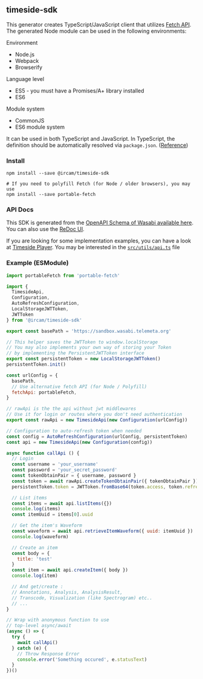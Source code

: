 ## timeside-sdk

This generator creates TypeScript/JavaScript client that utilizes [Fetch API](https://fetch.spec.whatwg.org/). The generated Node module can be used in the following environments:

Environment
* Node.js
* Webpack
* Browserify

Language level
* ES5 - you must have a Promises/A+ library installed
* ES6

Module system
* CommonJS
* ES6 module system

It can be used in both TypeScript and JavaScript. In TypeScript, the definition should be automatically resolved via `package.json`. ([Reference](http://www.typescriptlang.org/docs/handbook/typings-for-npm-packages.html))

### Install

```
npm install --save @ircam/timeside-sdk

# If you need to polyfill Fetch (for Node / older browsers), you may use
npm install --save portable-fetch
```

### API Docs

This SDK is generated from the [OpenAPI Schema of Wasabi available here](https://sandbox.wasabi.telemeta.org/timeside/api/schema/).    
You can also use the [ReDoc UI](https://sandbox.wasabi.telemeta.org/timeside/api/docs/).

If you are looking for some implementation examples, you can have a look at [Timeside Player](https://github.com/Ircam-Web/timeside-player/).
You may be interested in the [`src/utils/api.ts`](https://github.com/Ircam-Web/timeside-player/blob/master/src/utils/api.ts) file

### Example (ESModule)

```javascript
import portableFetch from 'portable-fetch'

import {
  TimesideApi,
  Configuration,
  AutoRefreshConfiguration,
  LocalStorageJWTToken,
  JWTToken
} from '@ircam/timeside-sdk'

export const basePath = 'https://sandbox.wasabi.telemeta.org'

// This helper saves the JWTToken to window.localStorage
// You may also implements your own way of storing your Token
// by implementing the PersistentJWTToken interface
export const persistentToken = new LocalStorageJWTToken()
persistentToken.init()

const urlConfig = {
  basePath,
  // Use alternative fetch API (for Node / Polyfill)
  fetchApi: portableFetch,
}

// rawApi is the the api without jwt middlewares
// Use it for login or routes where you don't need authentication
export const rawApi = new TimesideApi(new Configuration(urlConfig))

// Configuration to auto-refresh token when needed
const config = AutoRefreshConfiguration(urlConfig, persistentToken)
const api = new TimesideApi(new Configuration(config))

async function callApi () {
  // Login
  const username = 'your_username'
  const password = 'your_secret_password'
  const tokenObtainPair = { username, password }
  const token = await rawApi.createTokenObtainPair({ tokenObtainPair })
  persistentToken.token = JWTToken.fromBase64(token.access, token.refresh)

  // List items
  const items = await api.listItems({})
  console.log(items)
  const itemUuid = items[0].uuid

  // Get the item's Waveform
  const waveform = await api.retrieveItemWaveform({ uuid: itemUuid })
  console.log(waveform)

  // Create an item
  const body = {
    title: 'test'
  }
  const item = await api.createItem({ body })
  console.log(item)

  // And get/create :
  // Annotations, Analysis, AnalysisResult,
  // Transcode, Visualization (like Spectrogram) etc..
  // ...
}

// Wrap with anonymous function to use
// top-level async/await
(async () => {
  try {
    await callApi()
  } catch (e) {
    // Throw Response Error
    console.error('Something occured', e.statusText)
  }
})()
```
